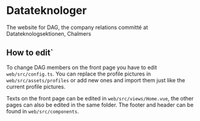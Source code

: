 # Datateknologer
The website for DAG, the company relations committé at Datateknologsektionen, Chalmers

## How to edit`
To change DAG members on the front page you have to edit `web/src/config.ts`. You can replace the profile pictures in `web/src/assets/profiles` or add new ones and import them just like the current profile pictures.

Texts on the front page can be edited in `web/src/views/Home.vue`, the other pages can also be edited in the same folder. The footer and header can be found in `web/src/components`.
